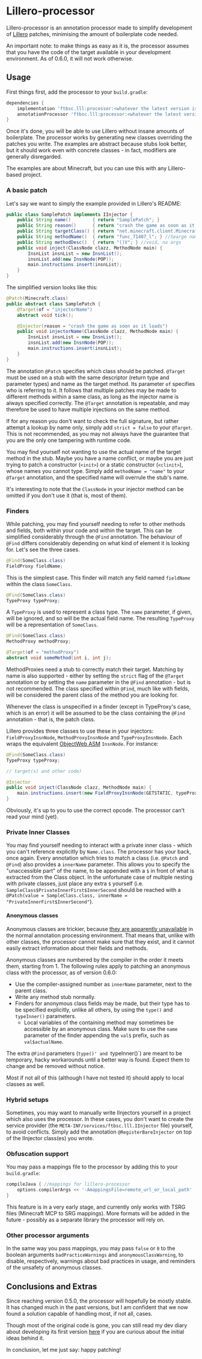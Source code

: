 # Lillero-processor
Lillero-processor is an annotation processor made to simplify development of [Lillero](https://git.fantabos.co/lillero) patches, minimising the amount of boilerplate code needed.

An important note: to make things as easy as it is, the processor assumes that you have the code of the target available in your development environment. As of 0.6.0, it will not work otherwise.

## Usage
First things first, add the processor to your `build.gradle`:
```groovy
dependencies {
	implementation 'ftbsc.lll:processor:<whatever the latest version is>'
	annotationProcessor 'ftbsc.lll:processor:<whatever the latest version is>'
}
```
Once it's done, you will be able to use Lillero without insane amounts of boilerplate. The processor works by generating new classes overriding the patches you write. The examples are abstract because stubs look better, but it should work even with concrete classes - in fact, modifiers are generally disregarded.

The examples are about Minecraft, but you can use this with any Lillero-based project.

### A basic patch
Let's say we want to simply the example provided in Lillero's README:
```java
public class SamplePatch implements IInjector {
	public String name()		{ return "SamplePatch"; }
	public String reason()      { return "crash the game as soon as it loads"; }
	public String targetClass() { return "net.minecraft.client.Minecraft"; }
	public String methodName()	{ return "func_71407_l"; } //Searge name for tick()
	public String methodDesc()	{ return "()V"; } //void, no args
	public void inject(ClassNode clazz, MethodNode main) {
		InsnList insnList = new InsnList();
		insnList.add(new InsnNode(POP));
		main.instructions.insert(insnList);
	}
}
```

The simplified version looks like this:

```java
@Patch(Minecraft.class)
public abstract class SamplePatch {
	@Target(of = "injectorName")
	abstract void tick();

	@Injector(reason = "crash the game as soon as it loads")
	public void injectorName(ClassNode clazz, MethodNode main) {
		InsnList insnList = new InsnList();
		insnList.add(new InsnNode(POP));
		main.instructions.insert(insnList);		
	}
}
```

The annotation `@Patch` specifies which class should be patched. `@Target` must be used on a stub with the same descriptor (return type and parameter types) and name as the target method. Its parameter `of` specifies who is referring to it. It follows that multiple patches may be made to different methods within a same class, as long as the injector name is always specified correctly. The `@Target` annotation is repeatable, and may therefore be used to have multiple injections on the same method.

If for any reason you don't want to check the full signature, but rather attempt a lookup by name only, simply add `strict = false` to your `@Target`. This is not recommended, as you may not always have the guarantee that you are the only one tampering with runtime code.

You may find yourself not wanting to use the actual name of the target method in the stub. Maybe you have a name conflict, or maybe you are just trying to patch a constructor (`<init>`) or a static constructor (`<clinit>`), whose names you cannot type. Simply add `methodName = "name"` to your `@Target` annotation, and the specified name will overrule the stub's name.

It's interesting to note that the `ClassNode` in your injector method can be omitted if you don't use it (that is, most of them).

### Finders
While patching, you may find yourself needing to refer to other methods and fields, both within your code and within the target. This can be simplified considerably through the `@Find` annotation. The behaviour of `@Find` differs considerably depending on what kind of element it is looking for. Let's see the three cases.

```java
@Find(SomeClass.class)
FieldProxy fieldName;
```

This is the simplest case. This finder will match any field named `fieldName` within the class `SomeClass`.

```java
@Find(SomeClass.class)
TypeProxy typeProxy;
```

A `TypeProxy` is used to represent a class type. The `name` parameter, if given, will be ignored, and so will be the actual field name. The resulting `TypeProxy` will be a representation of `SomeClass`.

```java
@Find(SomeClass.class)
MethodProxy methodProxy;

@Target(of = "methodProxy")
abstract void someMethod(int i, int j);
```

MethodProxies need a stub to correctly match their target. Matching by name is also supported - either by setting the `strict` flag of the `@Target` annotation or by setting the `name` parameter in the `@Find` annotation - but is not recommended. The class specified within `@Find`, much like with fields, will be considered the parent class of the method you are looking for.

Whenever the class is unspecified in a finder (except in TypeProxy's case, which is an error) it will be assumed to be the class containing the `@Find` annotation - that is, the patch class.

Lillero provides three classes to use these in your injectors: `FieldProxyInsnNode`, `MethodProxyInsnNode` and `TypeProxyInsnNode`. Each wraps the equivalent [ObjectWeb ASM](https://asm.ow2.io/) `InsnNode`. For instance:

```java
@Find(SomeClass.class)
TypeProxy typeProxy;

// target(s) and other code)

@Injector
public void inject(ClassNode clazz, MethodNode main) {
	main.instructions.insert(new FieldProxyInsnNode(GETSTATIC, typeProxy));
}
```

Obviously, it's up to you to use the correct opcode. The processor can't read your mind (yet).

### Private Inner Classes
You may find yourself needing to interact with a private inner class - which you can't reference explicitly by `Name.class`. The processor has your back, once again. Every annotation which tries to match a class (i.e. `@Patch` and `@Find`) also provides a `innerName` parameter. This allows you to specify the "unaccessible part" of the name, to be appended with a `$` in front of what is extracted from the Class object. In the unfortunate case of multiple nesting with private classes, just place any extra `$` yourself (i.e. `SampleClass$PrivateInnerFirst$InnerSecond` should be reached with a `@Patch(value = SampleClass.class, innerName = "PrivateInnerFirst$InnerSecond"`).

#### Anonymous classes
Anonymous classes are trickier, because [they are apparently unavailable](https://stackoverflow.com/questions/75849759/how-to-find-an-anonymous-class-in-the-annotation-processing-environment) in the normal annotation processing environment. That means that, unlike with other classes, the processor cannot make sure that they exist, and it cannot easily extract information about their fields and methods.

Anonymous classes are numbered by the compiler in the order it meets them, starting from 1. The following rules apply to patching an anonymous class with the processor, as of version 0.6.0:
* Use the compiler-assigned number as `innerName` parameter, next to the parent class.
* Write any method stub normally.
* Finders for anonymous class fields may be made, but their type has to be specified explicitly, unlike all others, by using the `type()` and `typeInner()` parameters.
	- Local variables of the containing method may sometimes be accessible by an anonymous class. Make sure to use the `name` parameter of the finder appending the `val$` prefix, such as `val$actualName`.

The extra `@Find` parameters (`type()' and `typeInner()`) are meant to be temporary, hacky workarounds until a better way is found. Expect them to change and be removed without notice. 

Most if not all of this (although I have not tested it) should apply to local classes as well.

### Hybrid setups
Sometimes, you may want to manually write IInjectors yourself in a project which also uses the processor. In these cases, you don't want to create the service provider (the `META-INF/services/ftbsc.lll.IInjector` file) yourself, to avoid conflicts. Simply add the annotation `@RegisterBareInjector` on top of the IInjector class(es) you wrote.

### Obfuscation support
You may pass a mappings file to the processor by adding this to your `build.gradle`:

```groovy
compileJava { //mappings for lillero-processor
	options.compilerArgs << '-AmappingsFile=remote_url_or_local_path'
}
```

This feature is in a very early stage, and currently only works with TSRG files (Minecraft MCP to SRG mappings). More formats will be added in the future - possibly as a separate library the processor will rely on.

### Other processor arguments
In the same way you pass mappings, you may pass `false` or `0` to the boolean arguments `badPracticeWarnings` and `anonymousClassWarning`, to disable, respectively, warnings about bad practices in usage, and reminders of the unsafety of anonymous classes.

## Conclusions and Extras
Since reaching version 0.5.0, the processor will hopefully be mostly stable. It has changed much in the past versions, but I am confident that we now found a solution capable of handling most, if not all, cases. 

Though most of the original code is gone, you can still read my dev diary about developing its first version [here](https://fantabos.co/posts/zaaarf/to-kill-a-boilerplate/) if you are curious about the initial ideas behind it.

In conclusion, let me just say: happy patching!
